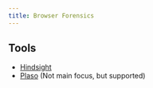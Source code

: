 ```yaml
---
title: Browser Forensics
---
```


## Tools

* [Hindsight](https://github.com/obsidianforensics/hindsight)
* [Plaso](https://github.com/log2timeline/plaso/) (Not main focus, but supported)
